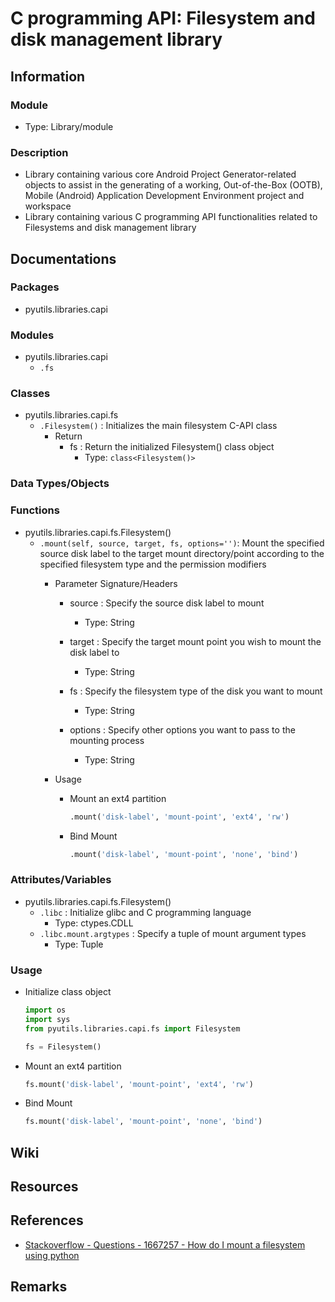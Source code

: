 # C programming API: Filesystem and disk management library

## Information

### Module
+ Type: Library/module

### Description
+ Library containing various core Android Project Generator-related objects to assist in the generating of a working, Out-of-the-Box (OOTB), Mobile (Android) Application Development Environment project and workspace
+ Library containing various C programming API functionalities related to Filesystems and disk management library

## Documentations

### Packages
- pyutils.libraries.capi

### Modules
- pyutils.libraries.capi
    - `.fs`

### Classes
- pyutils.libraries.capi.fs
    - `.Filesystem()` : Initializes the main filesystem C-API class
        - Return
            - fs : Return the initialized Filesystem() class object
                + Type: `class<Filesystem()>`

### Data Types/Objects

### Functions
- pyutils.libraries.capi.fs.Filesystem()
    - `.mount(self, source, target, fs, options='')`: Mount the specified source disk label to the target mount directory/point according to the specified filesystem type and the permission modifiers
        - Parameter Signature/Headers
            - source : Specify the source disk label to mount
                + Type: String

            - target : Specify the target mount point you wish to mount the disk label to
                + Type: String

            - fs : Specify the filesystem type of the disk you want to mount
                + Type: String

            - options : Specify other options you want to pass to the mounting process
                + Type: String

        - Usage
            - Mount an ext4 partition
                ```python
                .mount('disk-label', 'mount-point', 'ext4', 'rw')
                ```
            - Bind Mount
                ```python
                .mount('disk-label', 'mount-point', 'none', 'bind')
                ```

### Attributes/Variables
- pyutils.libraries.capi.fs.Filesystem()
    - `.libc` : Initialize glibc and C programming language
        + Type: ctypes.CDLL
    - `.libc.mount.argtypes` : Specify a tuple of mount argument types
        + Type: Tuple

### Usage
- Initialize class object
    ```python
    import os
    import sys
    from pyutils.libraries.capi.fs import Filesystem

    fs = Filesystem()
    ```
- Mount an ext4 partition
    ```python
    fs.mount('disk-label', 'mount-point', 'ext4', 'rw')
    ```

- Bind Mount
    ```python
    fs.mount('disk-label', 'mount-point', 'none', 'bind')
    ```

## Wiki

## Resources

## References
+ [Stackoverflow - Questions - 1667257 - How do I mount a filesystem using python](https://stackoverflow.com/questions/1667257/how-do-i-mount-a-filesystem-using-python)

## Remarks

